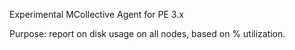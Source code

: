 Experimental MCollective Agent for PE 3.x

Purpose: report on disk usage on all nodes, based on % utilization. 

